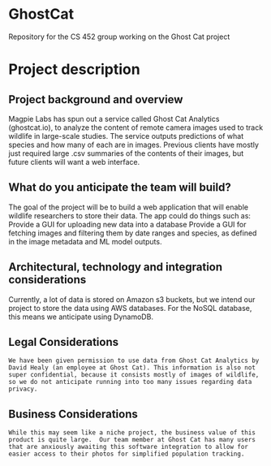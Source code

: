 # GhostCat
Repository for the CS 452 group working on the Ghost Cat project


# Project description
## Project background and overview
Magpie Labs has spun out a service called Ghost Cat Analytics (ghostcat.io), to analyze
the content of remote camera images used to track wildlife in large-scale studies. The
service outputs predictions of what species and how many of each are in images.
Previous clients have mostly just required large .csv summaries of the contents of their
images, but future clients will want a web interface.

## What do you anticipate the team will build?
  The goal of the project will be to build a web application that will enable wildlife
researchers to store their data. The app could do things such as:
  Provide a GUI for uploading new data into a database
  Provide a GUI for fetching images and filtering them by date ranges and species, as defined in the image metadata and ML model outputs.
 
## Architectural, technology and integration considerations
  Currently, a lot of data is stored on Amazon s3 buckets, but we intend our project to store the data using AWS databases. For the NoSQL database, this means we anticipate using DynamoDB.

## Legal Considerations
	We have been given permission to use data from Ghost Cat Analytics by David Healy (an employee at Ghost Cat). This information is also not super confidential, because it consists mostly of images of wildlife, so we do not anticipate running into too many issues regarding data privacy.

## Business Considerations
	While this may seem like a niche project, the business value of this product is quite large.  Our team member at Ghost Cat has many users that are anxiously awaiting this software integration to allow for easier access to their photos for simplified population tracking. 
